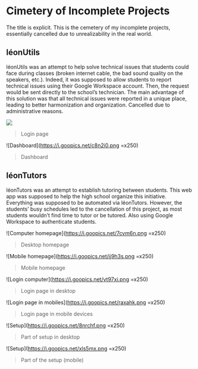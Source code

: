 ﻿
# Cimetery of Incomplete Projects
The title is explicit. This is the cemetery of my incomplete projects, essentially cancelled due to unrealizability in the real world.

## léonUtils
léonUtils was an attempt to help solve technical issues that students could face during classes (broken internet cable, the bad sound quality on the speakers, etc.). Indeed, it was supposed to allow students to report technical issues using their Google Workspace account. Then, the request would be sent directly to the school’s technician. The main advantage of this solution was that all technical issues were reported in a unique place, leading to better harmonization and organization. Cancelled due to administrative reasons.

<img src="https://i.goopics.net/m6iirf.png"  max-width="10" max-height="300">

> Login page

![Dashboard](https://i.goopics.net/c8n2i0.png =x250)
> Dashboard

## léonTutors
léonTutors was an attempt to establish tutoring between students. This web app was supposed to help the high school organize this initiative. Everything was supposed to be automated via léonTutors. However, the students’ busy schedules led to the cancellation of this project, as most students wouldn’t find time to tutor or be tutored. Also using Google Workspace to authenticate students.

![Computer homepage](https://i.goopics.net/7cvm6n.png =x250)

> Desktop homepage

![Mobile homepage](https://i.goopics.net/ij9h3s.png =x250)

> Mobile homepage

![Login computer](https://i.goopics.net/vt97xi.png =x250) 
> Login page in desktop

![Login page in mobiles](https://i.goopics.net/raxahk.png =x250)
> Login page in mobile devices

![Setup](https://i.goopics.net/8nrchf.png =x250)
> Part of setup in desktop

![Setup](https://i.goopics.net/xls5mx.png =x250)
> Part of the setup (mobile)



